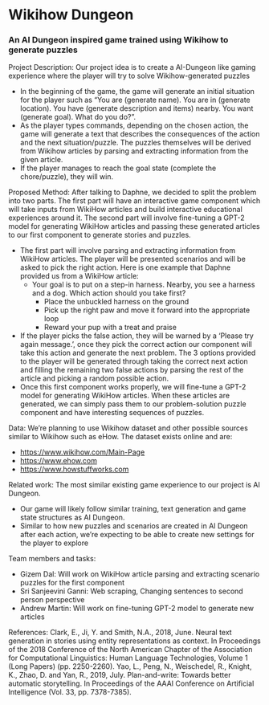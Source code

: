 # Wikihow Dungeon

### An AI Dungeon inspired game trained using Wikihow to generate puzzles

Project Description: Our project idea is to create a AI-Dungeon like gaming experience where the player will try to solve Wikihow-generated puzzles

- In the beginning of the game, the game will generate an initial situation for the player such as “You are (generate name). You are in (generate location). You have (generate description and items) nearby. You want (generate goal). What do you do?”.
- As the player types commands, depending on the chosen action, the game will generate a text that describes the consequences of the action and the next situation/puzzle. The puzzles themselves will be derived from Wikihow articles by parsing and extracting information from the given article.
- If the player manages to reach the goal state (complete the chore/puzzle), they will win. 

Proposed Method: After talking to Daphne, we decided to split the problem into two parts. The first part will have an interactive game component which will take inputs from WikiHow articles and build interactive educational experiences around it. The second part will involve fine-tuning a GPT-2 model for generating WikiHow articles and passing these generated articles to our first component to generate stories and puzzles.
- The first part will involve parsing and extracting information from WikiHow articles. The player will be presented scenarios and will be asked to pick the right action. Here is one example that Daphne provided us from a WikiHow article:
  - Your goal is to put on a step-in harness. Nearby, you see a harness and a dog. Which action should you take first?
    - Place the unbuckled harness on the ground
    - Pick up the right paw and move it forward into the appropriate loop
    - Reward your pup with a treat and praise
- If the player picks the false action, they will be warned by a ‘Please try again message.’, once they pick the correct action our component will take this action and generate the next problem. The 3 options provided to the player will be generated through taking the correct next action and filling the remaining two false actions by parsing the rest of the article and picking a random possible action.
- Once this first component works properly, we will fine-tune a GPT-2 model for generating WikiHow articles. When these articles are generated, we can simply pass them to our problem-solution puzzle component and have interesting sequences of puzzles.

Data: We’re planning to use Wikihow dataset and other possible sources similar to Wikihow such as eHow.
The dataset exists online and are:
- https://www.wikihow.com/Main-Page
- https://www.ehow.com
- https://www.howstuffworks.com

Related work: The most similar existing game experience to our project is AI Dungeon.
- Our game will likely follow similar training, text generation and game state structures as AI Dungeon.
- Similar to how new puzzles and scenarios are created in AI Dungeon after each action, we’re expecting to be able to create new settings for the player to explore

Team members and tasks:
- Gizem Dal: Will work on WikiHow article parsing and extracting scenario puzzles for the first component
- Sri Sanjeevini Ganni: Web scraping, Changing sentences to second person perspective 
- Andrew Martin: Will work on fine-tuning GPT-2 model to generate new articles

References:
Clark, E., Ji, Y. and Smith, N.A., 2018, June. Neural text generation in stories using entity representations as context. In Proceedings of the 2018 Conference of the North American Chapter of the Association for Computational Linguistics: Human Language Technologies, Volume 1 (Long Papers) (pp. 2250-2260). Yao, L., Peng, N., Weischedel, R., Knight, K., Zhao, D. and Yan, R., 2019, July. Plan-and-write: Towards better automatic storytelling. In Proceedings of the AAAI Conference on Artificial Intelligence (Vol. 33, pp. 7378-7385).

